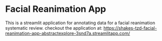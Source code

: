 # Facial Reanimation App
This is a streamlit application for annotating data for a facial reanimation systematic review.
checkout the application at:
https://shakes-tzd-facial-reanimation-app-abstractexplore-3snd7a.streamlitapp.com/
